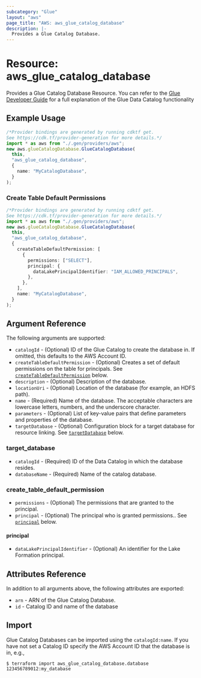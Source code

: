 ```yaml
---
subcategory: "Glue"
layout: "aws"
page_title: "AWS: aws_glue_catalog_database"
description: |-
  Provides a Glue Catalog Database.
---
```


# Resource: aws\_glue\_catalog\_database

Provides a Glue Catalog Database Resource. You can refer to the [Glue Developer Guide](http://docs.aws.amazon.com/glue/latest/dg/populate-data-catalog.html) for a full explanation of the Glue Data Catalog functionality

## Example Usage

```typescript
/*Provider bindings are generated by running cdktf get.
See https://cdk.tf/provider-generation for more details.*/
import * as aws from "./.gen/providers/aws";
new aws.glueCatalogDatabase.GlueCatalogDatabase(
  this,
  "aws_glue_catalog_database",
  {
    name: "MyCatalogDatabase",
  }
);

```

### Create Table Default Permissions

```typescript
/*Provider bindings are generated by running cdktf get.
See https://cdk.tf/provider-generation for more details.*/
import * as aws from "./.gen/providers/aws";
new aws.glueCatalogDatabase.GlueCatalogDatabase(
  this,
  "aws_glue_catalog_database",
  {
    createTableDefaultPermission: [
      {
        permissions: ["SELECT"],
        principal: {
          dataLakePrincipalIdentifier: "IAM_ALLOWED_PRINCIPALS",
        },
      },
    ],
    name: "MyCatalogDatabase",
  }
);

```

## Argument Reference

The following arguments are supported:

* `catalogId` - (Optional) ID of the Glue Catalog to create the database in. If omitted, this defaults to the AWS Account ID.
* `createTableDefaultPermission` - (Optional) Creates a set of default permissions on the table for principals. See [`createTableDefaultPermission`](#create_table_default_permission) below.
* `description` - (Optional) Description of the database.
* `locationUri` - (Optional) Location of the database (for example, an HDFS path).
* `name` - (Required) Name of the database. The acceptable characters are lowercase letters, numbers, and the underscore character.
* `parameters` - (Optional) List of key-value pairs that define parameters and properties of the database.
* `targetDatabase` - (Optional) Configuration block for a target database for resource linking. See [`targetDatabase`](#target_database) below.

### target\_database

* `catalogId` - (Required) ID of the Data Catalog in which the database resides.
* `databaseName` - (Required) Name of the catalog database.

### create\_table\_default\_permission

* `permissions` - (Optional) The permissions that are granted to the principal.
* `principal` - (Optional) The principal who is granted permissions.. See [`principal`](#principal) below.

#### principal

* `dataLakePrincipalIdentifier` - (Optional) An identifier for the Lake Formation principal.

## Attributes Reference

In addition to all arguments above, the following attributes are exported:

* `arn` - ARN of the Glue Catalog Database.
* `id` - Catalog ID and name of the database

## Import

Glue Catalog Databases can be imported using the `catalogId:name`. If you have not set a Catalog ID specify the AWS Account ID that the database is in, e.g.,

```console
$ terraform import aws_glue_catalog_database.database 123456789012:my_database
```
